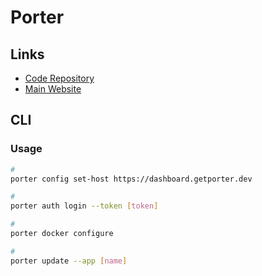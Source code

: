 # Porter

## Links

- [Code Repository](https://github.com/porter-dev/porter)
- [Main Website](https://porter.run/)

## CLI

### Usage

```sh
#
porter config set-host https://dashboard.getporter.dev

#
porter auth login --token [token]

#
porter docker configure

#
porter update --app [name]
```
